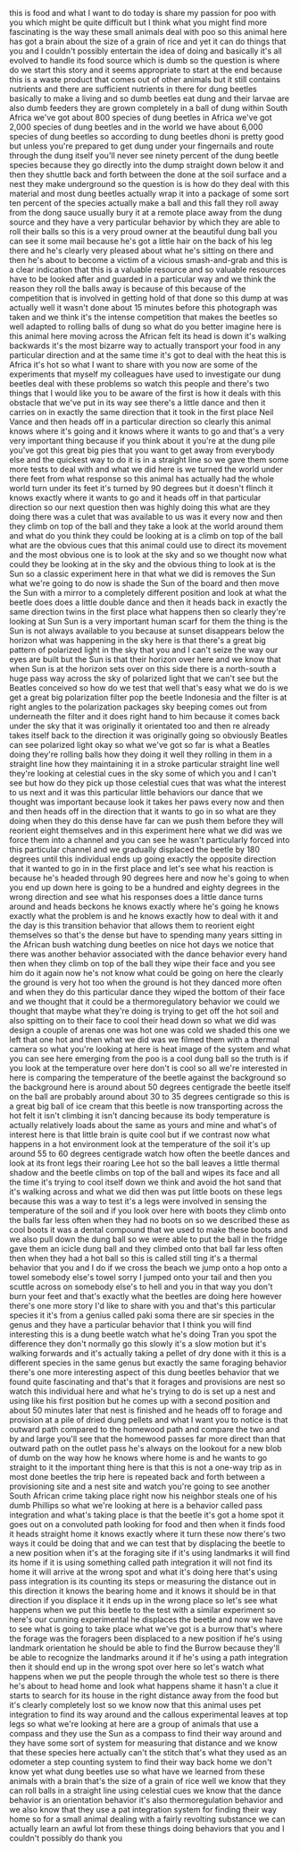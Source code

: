
this is food and what I want to do today
is share my passion for poo with you
which might be quite difficult but I
think what you might find more
fascinating is the way these small
animals deal with poo so this animal
here has got a brain about the size of a
grain of rice and yet it can do things
that you and I couldn&#39;t possibly
entertain the idea of doing and
basically it&#39;s all evolved to handle its
food source which is dumb so the
question is where do we start this story
and it seems appropriate to start at the
end because this is a waste product that
comes out of other animals but it still
contains nutrients and there are
sufficient nutrients in there for dung
beetles basically to make a living and
so dumb beetles eat dung and their
larvae are also dumb feeders they are
grown completely in a ball of dung
within South Africa we&#39;ve got about 800
species of dung beetles in Africa we&#39;ve
got 2,000 species of dung beetles and in
the world we have about 6,000 species of
dung beetles so according to dung
beetles dhoni is pretty good but unless
you&#39;re prepared to get dung under your
fingernails and route through the dung
itself you&#39;ll never see ninety percent
of the dung beetle species because they
go directly into the dump straight down
below it and then they shuttle back and
forth between the done at the soil
surface and a nest they make underground
so the question is is how do they deal
with this material and most dung beetles
actually wrap it into a package of some
sort ten percent of the species actually
make a ball and this fall they roll away
from the dong sauce usually bury it at a
remote place away from the dung source
and they have a very particular behavior
by which they are able to roll their
balls so this is a very proud owner
at the beautiful dung ball you can see
it some mail because he&#39;s got a little
hair on the back of his leg there and
he&#39;s clearly very pleased about what
he&#39;s sitting on there and then he&#39;s
about to become a victim of a vicious
smash-and-grab and this is a clear
indication that this is a valuable
resource and so valuable resources have
to be looked after and guarded in a
particular way and we think the reason
they roll the balls away is because of
this because of the competition that is
involved in getting hold of that done so
this dump at was actually well it wasn&#39;t
done about 15 minutes before this
photograph was taken and we think it&#39;s
the intense competition that makes the
beetles so well adapted to rolling balls
of dung so what do you better imagine
here is this animal here moving across
the African felt its head is down it&#39;s
walking backwards it&#39;s the most bizarre
way to actually transport your food in
any particular direction and at the same
time it&#39;s got to deal with the heat this
is Africa it&#39;s hot so what I want to
share with you now are some of the
experiments that myself my colleagues
have used to investigate our dung
beetles deal with these problems so
watch this people and there&#39;s two things
that I would like you to be aware of the
first is how it deals with this obstacle
that we&#39;ve put in its way see there&#39;s a
little dance and then it carries on in
exactly the same direction that it took
in the first place Neil Vance and then
heads off in a particular direction so
clearly this animal knows where it&#39;s
going and it knows where it wants to go
and that&#39;s a very very important thing
because if you think about it you&#39;re at
the dung pile you&#39;ve got this great big
pies that you want to get away from
everybody else and the quickest way to
do it is in a straight line so we gave
them some more tests to deal with and
what we did here is we turned the world
under there
feet from what response so this animal
has actually had the whole world turn
under its feet it&#39;s turned by 90 degrees
but it doesn&#39;t flinch it knows exactly
where it wants to go and it heads off in
that particular direction so our next
question then was highly doing this what
are they doing there was a culet that
was available to us was it every now and
then they climb on top of the ball and
they take a look at the world around
them and what do you think they could be
looking at is a climb on top of the ball
what are the obvious cues that this
animal could use to direct its movement
and the most obvious one is to look at
the sky and so we thought now what could
they be looking at in the sky and the
obvious thing to look at is the Sun so a
classic experiment here in that what we
did is removes the Sun what we&#39;re going
to do now is shade the Sun of the board
and then move the Sun with a mirror to a
completely different position and look
at what the beetle does does a little
double dance and then it heads back in
exactly the same direction twins in the
first place what happens then so clearly
they&#39;re looking at Sun Sun is a very
important human scarf for them the thing
is the Sun is not always available to
you because at sunset disappears below
the horizon what was happening in the
sky here is that there&#39;s a great big
pattern of polarized light in the sky
that you and I can&#39;t seize the way our
eyes are built but the Sun is that their
horizon over here and we know that when
Sun is at the horizon sets over on this
side there is a north-south a huge pass
way across the sky of polarized light
that we can&#39;t see but the Beatles
conceived so how do we test that well
that&#39;s easy what we do is we get a great
big polarization filter pop the beetle
Indonesia
and the filter is at right angles to the
polarization packages sky beeping comes
out from underneath the filter and it
does right hand to him because it comes
back under the sky that it was
originally it orientated too and then re
already takes itself back to the
direction it was originally going so
obviously Beatles can see polarized
light okay so what we&#39;ve got so far is
what a Beatles doing they&#39;re rolling
balls how they doing it well they
rolling in them in a straight line how
they maintaining it in a stroke
particular straight line well they&#39;re
looking at celestial cues in the sky
some of which you and I can&#39;t see but
how do they pick up those celestial cues
that was what the interest to us next
and it was this particular little
behaviors our dance that we thought was
important because look it takes her paws
every now and then and then heads off in
the direction that it wants to go in so
what are they doing when they do this
dense have far can we push them before
they will reorient eight themselves and
in this experiment here what we did was
we force them into a channel and you can
see he wasn&#39;t particularly forced into
this particular channel and we gradually
displaced the beetle by 180 degrees
until this individual ends up going
exactly the opposite direction that it
wanted to go in in the first place and
let&#39;s see what his reaction is because
he&#39;s headed through 90 degrees here and
now he&#39;s going to when you end up down
here is going to be a hundred and eighty
degrees in the wrong direction and see
what his responses does a little dance
turns around and heads beckons he knows
exactly where he&#39;s going he knows
exactly what the problem is and he knows
exactly how to deal with it and the day
is this transition behavior that allows
them to reorient eight themselves so
that&#39;s the dense but have to spending
many years sitting in the African bush
watching dung beetles on nice hot days
we notice that there was another
behavior associated with the dance
behavior every hand then when they climb
on top of the ball they wipe their face
and you see him do it again now he&#39;s not
know what could be going on here the
clearly the ground is very hot too when
the ground is hot they danced more often
and when they do this particular dance
they wiped the bottom of their face and
we thought that it could be a
thermoregulatory behavior we could we
thought that maybe what they&#39;re doing is
trying to get off the hot soil and also
spitting on to their face to cool their
head down so what we did was design a
couple of arenas one was hot one was
cold we shaded this one we left that one
hot and then what we did was we filmed
them with a thermal camera so what
you&#39;re looking at here is heat image of
the system and what you can see here
emerging from the poo is a cool dung
ball so the truth is if you look at the
temperature over here don&#39;t is cool
so all we&#39;re interested in here is
comparing the temperature of the beetle
against the background so the background
here is around about 50 degrees
centigrade the beetle itself on the ball
are probably around about 30 to 35
degrees centigrade so this is a great
big ball of ice cream that this beetle
is now transporting across the hot felt
it isn&#39;t climbing it isn&#39;t dancing
because its body temperature is actually
relatively loads about the same as yours
and mine and what&#39;s of interest here is
that little brain is quite cool but if
we contrast now what happens in a hot
environment look at the temperature of
the soil it&#39;s up around 55 to 60 degrees
centigrade watch how often the beetle
dances and look at its front legs their
roaring Lee hot so the ball leaves a
little thermal shadow and the beetle
climbs on top of the ball and wipes its
face and all the time it&#39;s trying to
cool itself down we think and avoid the
hot sand that it&#39;s walking across and
what we did then was put little boots on
these legs because this was a way to
test it&#39;s a legs were involved in
sensing the temperature of the soil and
if you look over here with boots they
climb onto the balls far less often when
they had no boots on so we described
these as cool boots it was a dental
compound that we used to make these
boots and we also pull down the dung
ball so we were able to put the ball in
the fridge gave them an icicle dung ball
and they climbed onto that ball far less
often then when they had a hot ball so
this is called still ting it&#39;s a thermal
behavior that you and I do if we cross
the beach we jump onto a hop onto a
towel somebody else&#39;s towel sorry I
jumped onto your tail and then you
scuttle across on somebody else&#39;s to
hell and you in that way you don&#39;t burn
your feet and that&#39;s exactly what the
beetles are doing here however there&#39;s
one more story I&#39;d like to share with
you and that&#39;s this particular species
it it&#39;s from a genius called paki soma
there are sir
species in the genus and they have a
particular behavior that I think you
will find interesting this is a dung
beetle watch what he&#39;s doing Tran you
spot the difference they don&#39;t normally
go this slowly it&#39;s a slow motion but
it&#39;s walking forwards and it&#39;s actually
taking a pellet of dry done with it this
is a different species in the same genus
but exactly the same foraging behavior
there&#39;s one more interesting aspect of
this dung beetles behavior that we found
quite fascinating and that&#39;s that it
forages and provisions are nest so watch
this individual here and what he&#39;s
trying to do is set up a nest and using
like his first position but he comes up
with a second position and about 50
minutes later that nest is finished and
he heads off to forage and provision at
a pile of dried dung pellets and what I
want you to notice is that outward path
compared to the homewood path and
compare the two and by and large you&#39;ll
see that the homewood passes far more
direct than that outward path on the
outlet pass he&#39;s always on the lookout
for a new blob of dumb on the way how he
knows where home is and he wants to go
straight to it the important thing here
is that this is not a one-way trip as in
most done beetles the trip here is
repeated back and forth between a
provisioning site and a nest site and
watch you&#39;re going to see another South
African crime taking place right now
his neighbor steals one of his dumb
Phillips so what we&#39;re looking at here
is a behavior called pass integration
and what&#39;s taking place is that the
beetle it&#39;s got a home spot it goes out
on a convoluted path looking for food
and then when it finds food it heads
straight home it knows exactly where it
turn these now there&#39;s two ways it could
be doing that and we can test that by
displacing the beetle to a new position
when it&#39;s at the foraging site if it&#39;s
using landmarks it will find its home if
it is using something called path
integration it will not find its home it
will arrive at the wrong spot and what
it&#39;s doing here that&#39;s using pass
integration is its counting its steps or
measuring the distance out in this
direction it knows the bearing home and
it knows it should be in that direction
if you displace it it ends up in the
wrong place so let&#39;s see what happens
when we put this beetle to the test with
a similar experiment so here&#39;s our
cunning experimental he displaces the
beetle and now we have to see what is
going to take place what we&#39;ve got is a
burrow that&#39;s where the forage was the
foragers been displaced to a new
position if he&#39;s using landmark
orientation he should be able to find
the Burrow because they&#39;ll be able to
recognize the landmarks around it if
he&#39;s using a path integration then it
should end up in the wrong spot over
here so let&#39;s watch what happens when we
put the people through the whole test so
there is there he&#39;s about to head home
and look what happens
shame it hasn&#39;t a clue it starts to
search for its house in the right
distance away from the food but it&#39;s
clearly completely lost so we know now
that this animal uses pet integration to
find its way around and the callous
experimental leaves at top legs so what
we&#39;re looking at here are a group of
animals that use a compass and they use
the Sun as a compass to find their way
around and they have some sort of system
for measuring that distance and we know
that these species here actually can&#39;t
the stitch that&#39;s what they used as an
odometer a step counting system to find
their way back home we don&#39;t know yet
what dung beetles use so what have we
learned from these animals with a brain
that&#39;s the size of a grain of rice well
we know that they can roll balls in a
straight line using celestial cues we
know that the dance behavior is an
orientation behavior it&#39;s also
thermoregulation behavior and we also
know that they use a pat integration
system for finding their way home so for
a small animal dealing with a fairly
revolting substance we can actually
learn an awful lot from these things
doing behaviors that you and I couldn&#39;t
possibly do thank you
